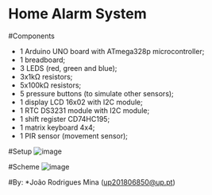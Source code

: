 # Home Alarm System

#Components
- 1 Arduino UNO board with ATmega328p microcontroller;
- 1 breadboard;
- 3 LEDS (red, green and blue);
- 3x1kΩ resistors;
- 5x100kΩ resistors;
- 5 pressure buttons (to simulate other sensors);
- 1 display LCD 16x02 with I2C module;
- 1 RTC DS3231 module with I2C module;
- 1 shift register CD74HC195;
- 1 matrix keyboard 4x4;
- 1 PIR sensor (movement sensor);

#Setup
![image](https://user-images.githubusercontent.com/78810007/185499867-498daa88-366f-4191-a890-9e7ce1d8f8d8.png)

#Scheme
![image](https://user-images.githubusercontent.com/78810007/185499991-ecdcb569-d0c6-4f92-b4c9-763efc29eb75.png)

#By:
*João Rodrigues Mina (up201806850@up.pt)
